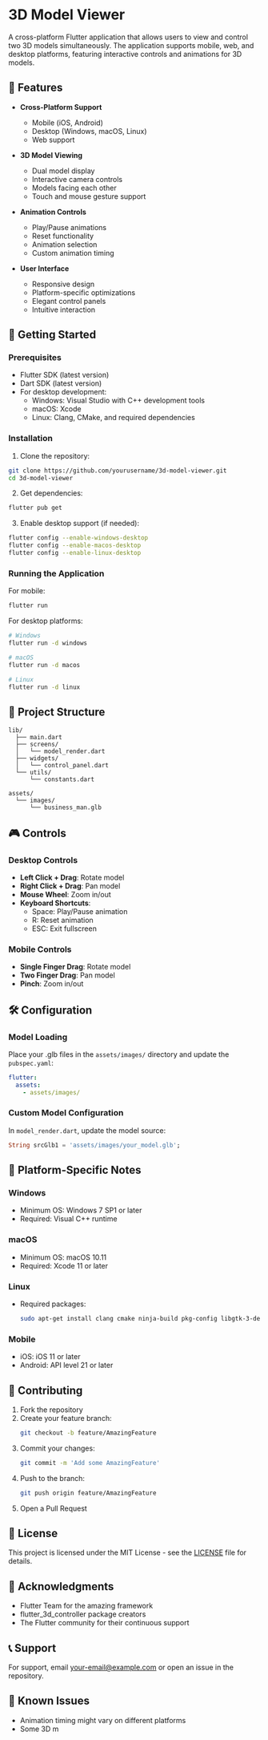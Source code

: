 # 3D Model Viewer

A cross-platform Flutter application that allows users to view and control two 3D models simultaneously. The application supports mobile, web, and desktop platforms, featuring interactive controls and animations for 3D models.

## 🌟 Features

- **Cross-Platform Support**
  - Mobile (iOS, Android)
  - Desktop (Windows, macOS, Linux)
  - Web support

- **3D Model Viewing**
  - Dual model display
  - Interactive camera controls
  - Models facing each other
  - Touch and mouse gesture support

- **Animation Controls**
  - Play/Pause animations
  - Reset functionality
  - Animation selection
  - Custom animation timing

- **User Interface**
  - Responsive design
  - Platform-specific optimizations
  - Elegant control panels
  - Intuitive interaction

## 🚀 Getting Started

### Prerequisites

- Flutter SDK (latest version)
- Dart SDK (latest version)
- For desktop development:
  - Windows: Visual Studio with C++ development tools
  - macOS: Xcode
  - Linux: Clang, CMake, and required dependencies

### Installation

1. Clone the repository:
```bash
git clone https://github.com/yourusername/3d-model-viewer.git
cd 3d-model-viewer
```

2. Get dependencies:
```bash
flutter pub get
```

3. Enable desktop support (if needed):
```bash
flutter config --enable-windows-desktop
flutter config --enable-macos-desktop
flutter config --enable-linux-desktop
```

### Running the Application

For mobile:
```bash
flutter run
```

For desktop platforms:
```bash
# Windows
flutter run -d windows

# macOS
flutter run -d macos

# Linux
flutter run -d linux
```

## 📁 Project Structure

```
lib/
  ├── main.dart
  ├── screens/
  │   └── model_render.dart
  ├── widgets/
  │   └── control_panel.dart
  └── utils/
      └── constants.dart

assets/
  └── images/
      └── business_man.glb
```

## 🎮 Controls

### Desktop Controls
- **Left Click + Drag**: Rotate model
- **Right Click + Drag**: Pan model
- **Mouse Wheel**: Zoom in/out
- **Keyboard Shortcuts**:
  - Space: Play/Pause animation
  - R: Reset animation
  - ESC: Exit fullscreen

### Mobile Controls
- **Single Finger Drag**: Rotate model
- **Two Finger Drag**: Pan model
- **Pinch**: Zoom in/out

## 🛠 Configuration

### Model Loading
Place your .glb files in the `assets/images/` directory and update the `pubspec.yaml`:

```yaml
flutter:
  assets:
    - assets/images/
```

### Custom Model Configuration
In `model_render.dart`, update the model source:

```dart
String srcGlb1 = 'assets/images/your_model.glb';
```

## 📱 Platform-Specific Notes

### Windows
- Minimum OS: Windows 7 SP1 or later
- Required: Visual C++ runtime

### macOS
- Minimum OS: macOS 10.11
- Required: Xcode 11 or later

### Linux
- Required packages:
  ```bash
  sudo apt-get install clang cmake ninja-build pkg-config libgtk-3-dev
  ```

### Mobile
- iOS: iOS 11 or later
- Android: API level 21 or later

## 🤝 Contributing

1. Fork the repository
2. Create your feature branch:
   ```bash
   git checkout -b feature/AmazingFeature
   ```
3. Commit your changes:
   ```bash
   git commit -m 'Add some AmazingFeature'
   ```
4. Push to the branch:
   ```bash
   git push origin feature/AmazingFeature
   ```
5. Open a Pull Request

## 📄 License

This project is licensed under the MIT License - see the [LICENSE](LICENSE) file for details.

## 🙏 Acknowledgments

- Flutter Team for the amazing framework
- flutter_3d_controller package creators
- The Flutter community for their continuous support

## 📞 Support

For support, email your-email@example.com or open an issue in the repository.

## 🚧 Known Issues

- Animation timing might vary on different platforms
- Some 3D m
